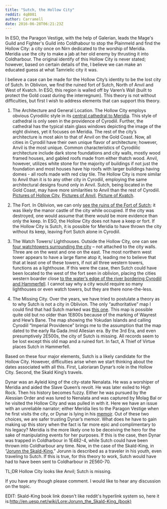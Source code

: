 ```yaml
---
title: "Sutch, the Hollow City"
reddit: 4q8081
author: Carramell
date: 2016-06-28T06:21:23Z
---
```


In ESO, the Paragon Vestige, with the help of Galerian, leads the Mage's Guild and Fighter's Guild into Coldhabour to stop the Plainmeld and find the Hollow City: a city once on Nirn dedicated to the worship of Meridia. Meridia use the city to make a jab at her old enemy by thrusting it into Coldharbour. The original identify of this Hollow City is never stated; however, based on certain details of the, I believe we can make an educated guess at what Tamrielic city it was. 

I believe a case can be made for the Hollow City’s identity to be the lost city of Sutch. In Oblivion, we find the ruined fort of Sutch, North of Anvil and West of Kvatch. In ESO, this region is walled off by Varen’s Wall (built to protect the Gold coast during the interregnum). This theory is not without difficulties, but first I wish to address elements that can support this theory.

1.	The Architecture and General Location. The Hollow City employs obvious Cyrodiilic style in its [central cathedral to Meridia](http://imgur.com/G6ICBLS). This style of cathedral is only seen in the providence of Cyrodiil. Further, the cathedral has the typical stain glass windows depicting the image of the eight divines, yet it focuses on Meridia. The rest of the city’s architecture is most akin to that of Anvil on the Gold Coast. Now, all cities in Cyrodiil have their own unique flavor of architecture; however, Anvil is the most unique. Common characteristics of Cyrodiilic architecture include dark stone foundations and city walls, mostly wood framed houses, and gabled roofs made from either thatch wood. Anvil, however, utilizes white stone for the majority of buildings if not just the foundation and most houses have hip roofs with larger buildings having domes - all roofs made with red clay tile. The Hollow City is more similar to Anvil than it is to any other city in Cyrodiil, employing the same architectural designs found only in Anvil. Sutch, being located in the Gold Coast, may have more similarities to Anvil than the rest of Cyrodiil. 
[Pictures of Hollow City](http://imgur.com/a/kjWjp),
[Pictures of Anvil](http://imgur.com/a/Yfba4),
[Picture of Kvatch](http://imgur.com/Tz5dl97).

2.	The Fort. In Oblivion, we can only [see the ruins of the Fort of Sutch](http://imgur.com/kldI3Ka); it was likely the manor castle of the city while occupied. If the city was destroyed, one would assume that there would be more evidence than only the keep. In ESO, the Hollow City does not have a keep or fort. If the Hollow City is Sutch, it is possible for Meridia to have thrown the city without its keep, leaving Fort Sutch alone in Cyrodiil.

3.	The Watch Towers/ Lighthouses. Outside the Hollow City, one can see [four watchtowers surrounding the city](http://imgur.com/a/XfTog) – not attached to the city walls. Three are on the west and one on the east. The most northern west tower appears to have a large flame atop it, leading me to believe that that at least one of these towers, if not all three western towers, functions as a lighthouse. If this were the case, then Sutch could have been located to the west of the fort seen in oblivion, placing the cities western boarder close [to the water’s edge of the river bordering Cyrodiil and Hammerfell](http://imgur.com/2kbpnkD). I cannot say why a city would require so many lighthouses or even watch towers, but they are there none-the-less. 

4.	The Missing City. Over the years, we have tried to postulate a theory as to why Sutch is not a city in Oblivion. The only “authoritative” map I could find that had Sutch marked was [this one](http://en.uesp.net/w/images/f/f9/Tam-Maps-West_Tamriel.jpg).  This map is possible quite old but no older than 1E800s because of the marking of Wayrest and Hew’s Bane. The map showing the Yokudan Islands and calling Cyrodiil “Imperial Providence” brings me to the assumption that the map dated to the early Ra Gada /mid Allesian era. By the 3rd Era, and even presumptively 2E500s, the city of Sutch is missing. All records seem to be lost except this old map and a ruined fort. In fact, A Thief of Virtue places Sutch in Hammerfell. 

Based on these four major elements, Sutch is a likely candidate for the Hollow City. However, difficulties arise when we start thinking about the dates associated with all this. First, Laloriaran Dynar’s role in the Hollow City. Second, the Skald King’s travels.

Dynar was an Ayleid king of the city-state Nenalata. He was a worshiper of Meridia and aided the Slave Queen’s revolt. He was later exiled to High Rock. Then his history becomes fuzzy. Either he was pursued by the Alessian Order and was lured to Nenalata and was captured by Molag Bal or he visited the Hollow City and was pulled in with it. Here we have an issue with an unreliable narrator; either Meridia lies to the Paragon Vestige when he first visits the city, or Dynar is lying in his [memoir](http://en.uesp.net/wiki/Lore:A_Life_of_Strife_and_Struggle). Out of these two choices, we are safer trusting Dynar’s memoir. What does he have to gain making up this story when the fact is far more epic and complimentary to his legacy? Meridia is the more likely one to be deceiving the hero for the sake of manipulating events for her purposes. If this is the case, then Dynar was trapped in Coldharbour in 1E482-4, while Sutch could have been thrown into Coldharbour any time. Now, in the case of the Skald-King, in “[Jorunn the Skald-King](http://en.uesp.net/wiki/Lore:Jorunn_the_Skald-King_(book)),” Jorunn is described as a traveler in his youth, even traveling to Sutch. If this is true, for this theory to work, Sutch would have had to have been sent to Coldharbour in 2E560-70. 

TL;DR Hollow City looks like Anvil; Sutch is missing.

If you have any though please comment. I would like to hear any discussion on the topic. 

EDIT: Skald-King book link doesn't like reddit's hyperlink system so, here it is:http://en.uesp.net/wiki/Lore:Jorunn_the_Skald-King_(book)

